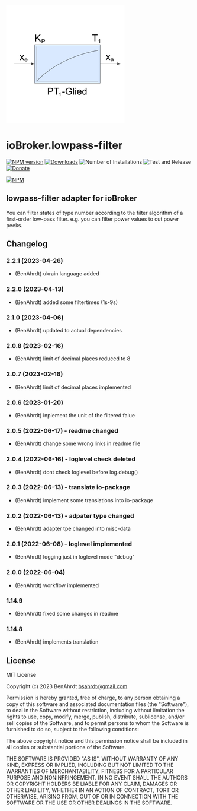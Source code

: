 ![Logo](admin/lowpass-filter.png)
# ioBroker.lowpass-filter

[![NPM version](https://img.shields.io/npm/v/iobroker.lowpass-filter.svg)](https://www.npmjs.com/package/iobroker.lowpass-filter)
[![Downloads](https://img.shields.io/npm/dm/iobroker.lowpass-filter.svg)](https://www.npmjs.com/package/iobroker.lowpass-filter)
![Number of Installations](https://iobroker.live/badges/lowpass-filter-installed.svg)
![Test and Release](https://github.com/BenAhrdt/ioBroker.lowpass-filter/workflows/Test%20and%20Release/badge.svg)
[![Donate](https://img.shields.io/badge/paypal-donate%20|%20spenden-blue.svg)](https://paypal.me/besc83)

[![NPM](https://nodei.co/npm/iobroker.lowpass-filter.png?downloads=true)](https://nodei.co/npm/iobroker.lowpass-filter/)

## lowpass-filter adapter for ioBroker

You can filter states of type number according to the filter algorithm of a first-order low-pass filter.
e.g. you can filter power values to cut power peeks.

## Changelog
<!--
	Placeholder for the next version (at the beginning of the line):
	### **WORK IN PROGRESS**
-->
### 2.2.1 (2023-04-26)
* (BenAhrdt) ukrain language added

### 2.2.0 (2023-04-13)
* (BenAhrdt) added some filtertimes (1s-9s)

### 2.1.0 (2023-04-06)
* (BenAhrdt) updated to actual dependencies

### 2.0.8 (2023-02-16)
* (BenAhrdt) limit of decimal places reduced to 8

### 2.0.7 (2023-02-16)
* (BenAhrdt) limit of decimal places implemented

### 2.0.6 (2023-01-20)
* (BenAhrdt) inplement the unit of the filtered falue

### 2.0.5 (2022-06-17) - readme changed
* (BenAhrdt) change some wrong links in readme file

### 2.0.4 (2022-06-16) - loglevel check deleted
* (BenAhrdt) dont check loglevel before log.debug()

### 2.0.3 (2022-06-13) - translate io-package
* (BenAhrdt) implement some translations into io-package

### 2.0.2 (2022-06-13) - adpater type changed
* (BenAhrdt) adapter tpe changed into misc-data

### 2.0.1 (2022-06-08) - loglevel implemented
* (BenAhrdt) logging just in loglevel mode "debug"

### 2.0.0 (2022-06-04)
* (BenAhrdt) workflow implemented

### 1.14.9
* (BenAhrdt) fixed some changes in readme

### 1.14.8
* (BenAhrdt) implements translation

## License
MIT License

Copyright (c) 2023 BenAhrdt <bsahrdt@gmail.com>

Permission is hereby granted, free of charge, to any person obtaining a copy
of this software and associated documentation files (the "Software"), to deal
in the Software without restriction, including without limitation the rights
to use, copy, modify, merge, publish, distribute, sublicense, and/or sell
copies of the Software, and to permit persons to whom the Software is
furnished to do so, subject to the following conditions:

The above copyright notice and this permission notice shall be included in all
copies or substantial portions of the Software.

THE SOFTWARE IS PROVIDED "AS IS", WITHOUT WARRANTY OF ANY KIND, EXPRESS OR
IMPLIED, INCLUDING BUT NOT LIMITED TO THE WARRANTIES OF MERCHANTABILITY,
FITNESS FOR A PARTICULAR PURPOSE AND NONINFRINGEMENT. IN NO EVENT SHALL THE
AUTHORS OR COPYRIGHT HOLDERS BE LIABLE FOR ANY CLAIM, DAMAGES OR OTHER
LIABILITY, WHETHER IN AN ACTION OF CONTRACT, TORT OR OTHERWISE, ARISING FROM,
OUT OF OR IN CONNECTION WITH THE SOFTWARE OR THE USE OR OTHER DEALINGS IN THE
SOFTWARE.